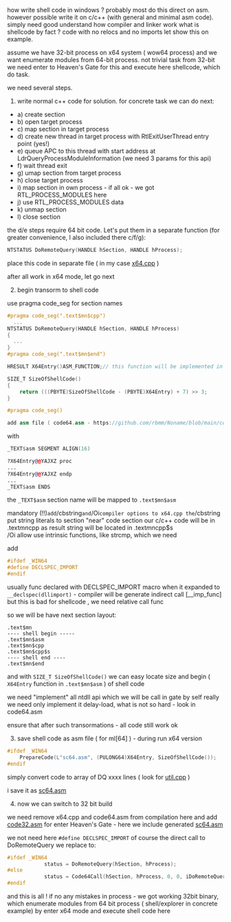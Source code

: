 how write shell code in windows ?
probably most do this direct on asm. however possible write it on c/c++ (with general and minimal asm code). 
simply need good understand how compiler and linker work
what is shellcode by fact ? code with no relocs and no imports
let show this on example. 

assume we have 32-bit process on x64 system ( wow64 process)
and we want enumerate modules from 64-bit process. not trivial task from 32-bit
we need enter to Heaven's Gate for this and execute here shellcode, which do task.

we need several steps.

1. write normal c++ code for solution.
   for concrete task we can do next:
  - a) create section
  - b) open target process
  - c) map section in target process
  - d) create new thread in target process with RtlExitUserThread entry point (yes!)
  - e) queue APC to this thread with start address at LdrQueryProcessModuleInformation (we need 3 params for this api)
  - f) wait thread exit
  - g) umap section from target process
  - h) close target process
  - i) map section in own process - if all ok - we got RTL_PROCESS_MODULES here
  - j) use RTL_PROCESS_MODULES data
  - k) unmap section
  - l) close section
  
the d/e steps require 64 bit code. Let's put them in a separate function (for greater convenience, I also included there c/f/g):

```cpp
NTSTATUS DoRemoteQuery(HANDLE hSection, HANDLE hProcess);
```

place this code in separate file ( in my case [x64.cpp](https://github.com/rbmm/Noname/blob/main/x64.cpp)  )

after all work in x64 mode, let go next

2. begin transorm to shell code

use pragma code_seg for section names

```cpp
#pragma code_seg(".text$mn$cpp")
  ...
NTSTATUS DoRemoteQuery(HANDLE hSection, HANDLE hProcess) 
{
  ...
}
#pragma code_seg(".text$mn$end")

HRESULT X64Entry()ASM_FUNCTION;// this function will be implemented in asm

SIZE_T SizeOfShellCode()
{
	return (((PBYTE)SizeOfShellCode - (PBYTE)X64Entry) + 7) >> 3;
}

#pragma code_seg()

add asm file ( code64.asm - https://github.com/rbmm/Noname/blob/main/code64.asm)
```

with 

```asm
_TEXT$asm SEGMENT ALIGN(16)

?X64Entry@@YAJXZ proc
...
?X64Entry@@YAJXZ endp
...
_TEXT$asm ENDS
```

the `_TEXT$asm` section name will be mapped to `.text$mn$asm`

mandatory (!!)` add `/cbstring` and `/Oi` compiler options to x64.cpp
the `/cbstring put string literals to section "near" code section
our c/c++ code will be in .text$mn$cpp
as result string will be located in .text$mn$cpp$s  
/Oi allow use intrinsic functions, like strcmp, which we need

add

```cpp
#ifdef _WIN64
#define DECLSPEC_IMPORT
#endif
```

usually func declared with DECLSPEC_IMPORT macro
when it expanded to `__declspec(dllimport)` - compiler will be generate indirect call [__imp_func]
but this is bad for shellcode , we need relative call func

so we will be have next section layout:

```
.text$mn
---- shell begin -----
.text$mn$asm
.text$mn$cpp
.text$mn$cpp$s
---- shell end ----
.text$mn$end 
```

and with `SIZE_T SizeOfShellCode()` we can easy locate size and begin ( `X64Entry` function in `.text$mn$asm` ) of shell code

we need "implement" all ntdll api which we will be call in gate by self
really we need only implement it delay-load, what is not so hard - look in code64.asm

ensure that after such transormations - all code still work ok

3. save shell code as asm file ( for ml[64] ) - during run x64 version

```cpp
#ifdef _WIN64
	PrepareCode(L"sc64.asm", (PULONG64)X64Entry, SizeOfShellCode());
#endif
```

simply convert code to array of DQ xxxx lines ( look for [util.cpp](https://github.com/rbmm/Noname/blob/main/util.cpp) )

i save it as [sc64.asm](https://github.com/rbmm/Noname/blob/main/sc64.asm)

4. now we can switch to 32 bit build

we need remove x64.cpp and code64.asm from compilation here
and add [code32.asm](https://github.com/rbmm/Noname/blob/main/code32.asm) for enter Heaven's Gate - here we include generated [sc64.asm](https://github.com/rbmm/Noname/blob/main/sc64.asm)

we not need here `#define DECLSPEC_IMPORT` of course
the direct call to DoRemoteQuery we replace to:

```cpp
#ifdef _WIN64
			status = DoRemoteQuery(hSection, hProcess);
#else
			status = Code64Call(hSection, hProcess, 0, 0, iDoRemoteQuery);
#endif
```

and this is all !
if no any mistakes in process - we got working 32bit binary, which enumerate modules from 64 bit process ( shell/explorer in concrete example)
by enter x64 mode and execute shell code here



